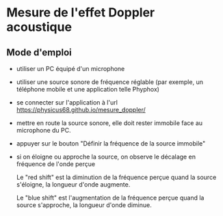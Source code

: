 # Mesure de l'effet Doppler acoustique

## Mode d'emploi
- utiliser un PC équipé d'un microphone
- utiliser une source sonore de fréquence réglable (par exemple, un téléphone mobile et une application telle Phyphox)
- se connecter sur l'application à l'url <https://physicus68.github.io/mesure_doppler/>
- mettre en route la source sonore, elle doit rester immobile face au microphone du PC.
- appuyer sur le bouton "Définir la fréquence de la source immobile"
- si on éloigne ou approche la source, on observe le décalage en fréquence de l'onde perçue
  
  Le "red shift" est la diminution de la fréquence perçue quand la source s'éloigne, la longueur d'onde augmente.

  Le "blue shift" est l'augmentation de la fréquence perçue quand la source s'approche, la longueur d'onde diminue.
  
